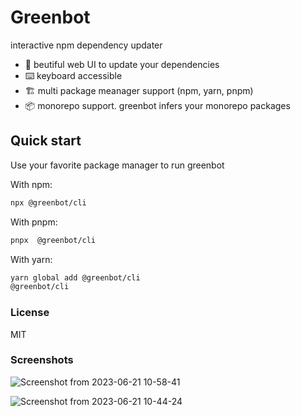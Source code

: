 # Greenbot

interactive npm dependency updater

* 💅 beutiful web UI to update your dependencies
* ⌨️ keyboard accessible
* 🏗️ multi package meanager support (npm, yarn, pnpm)
* 📦 monorepo support. greenbot infers your monorepo packages

## Quick start

Use your favorite package manager to run greenbot

With npm:

```bash
npx @greenbot/cli
```

With pnpm:

```bash
pnpx  @greenbot/cli
```

With yarn:

```bash
yarn global add @greenbot/cli
@greenbot/cli
```

### License

MIT

### Screenshots

![Screenshot from 2023-06-21 10-58-41](https://github.com/alanrsoares/greenbot/assets/273334/bf39f60f-19f1-4467-a09d-75d2f22028b0)

![Screenshot from 2023-06-21 10-44-24](https://github.com/alanrsoares/greenbot/assets/273334/0e7720a7-0689-4632-8195-b046b2ce2f16)
